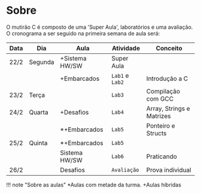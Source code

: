 # Sobre

O mutirão C é composto de uma 'Super Aula', laboratórios e uma avaliação. O cronograma a ser seguido na primeira semana de aula será:

| Data | Dia     | Aula           | Atividade       | Conceito                  |
| ---- | ---     | ---            | ---------       | ---                       |
| 22/2 | Segunda | +Sistema HW/SW | Super Aula      |                           |
|      |         | +Embarcados    | `Lab1` e `Lab2` | Introdução a C            |
| 23/2 | Terça   |                | `Lab3`          | Compilação com GCC        |
| 24/2 | Quarta  | +Desafios      | `Lab4`          | Array, Strings e Matrizes |
|      |         | *+Embarcados   | `Lab5`          | Ponteiro e Structs        |
| 25/2 | Quinta  | *+Embarcados   | `Lab5`          |                           |
|      |         | Sistema HW/SW  | `Lab6`          | Praticando                |
| 26/2 |         | Desafios       | `Avaliação`     | Prova individual          |

!!! note "Sobre as aulas"
    *Aulas com metade da turma.
    +Aulas hibridas

